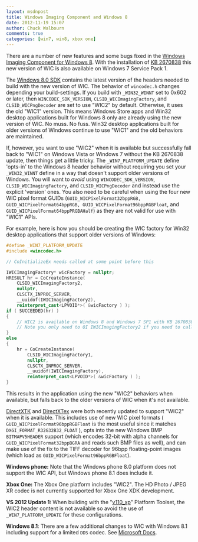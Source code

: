```yaml
---
layout: msdnpost
title: Windows Imaging Component and Windows 8
date: 2012-11-19 15:07
author: Chuck Walbourn
comments: true
categories: [win7, win8, xbox one]
---
```

There are a number of new features and some bugs fixed in the <a href="https://docs.microsoft.com/en-us/previous-versions//hh994467(v=vs.85)">Windows Imaging Component for Windows 8</a>. With the installation of <a href="https://walbourn.github.io/directx-11-1-and-windows-7-update/">KB 2670838</a> this new version of WIC is also available on Windows 7 Service Pack 1.
<!--more-->

The <a href="https://walbourn.github.io/visual-studio-2012-and-windows-8-0-sdk-rtm-are-now-available/">Windows 8.0 SDK</a> contains the latest version of the headers needed to build with the new version of WIC. The behavior of <code>wincodec.h</code> changes depending your build-settings. If you build with ``_WIN32_WINNT`` set to 0x602 or later, then <code>WINCODEC_SDK_VERSION</code>, <code>CLSID_WICImagingFactory</code>, and <code>CLSID_WICPngDecoder</code> are set to use "WIC2" by default. Otherwise, it uses the old "WIC1" version. This means Windows Store apps and Win32 desktop applications built for Windows 8 only are already using the new version of WIC. No muss. No fuss. Win32 desktop applications built for older versions of Windows continue to use "WIC1" and the old behaviors are maintained.

If, however, you want to use "WIC2" when it is available but successfully fall back to "WIC1" on Windows Vista or Windows 7 without the KB 2670838 update, then things get a little tricky. The ``_WIN7_PLATFORM_UPDATE`` define 'opts-in' to the Windows 8 header behavior without requiring you set your ``_WIN32_WINNT`` define in a way that doesn't support older versions of Windows. You will want to <em>avoid</em> using <code>WINCODEC_SDK_VERSION</code>, <code>CLSID_WICImagingFactory</code>, and <code>CLSID_WICPngDecoder</code> and instead use the explicit 'version' ones. You also need to be careful when using the four new WIC pixel format GUIDs (<code>GUID_WICPixelFormat32bppRGB, GUID_WICPixelFormat64bppRGB, GUID_WICPixelFormat96bppRGBFloat</code>, and <code>GUID_WICPixelFormat64bppPRGBAHalf</code>) as they are not valid for use with "WIC1" APIs.</p>
<p>For example, here is how you should be creating the WIC factory for Win32 desktop applications that support older versions of Windows:

```cpp
#define _WIN7_PLATFORM_UPDATE
#include <wincodec.h>

// CoInitializeEx needs called at some point before this

IWICImagingFactory* wicFactory = nullptr;
HRESULT hr = CoCreateInstance(
    CLSID_WICImagingFactory2,
    nullptr,
    CLSCTX_INPROC_SERVER,
    __uuidof(IWICImagingFactory2),
    reinterpret_cast<LPVOID*>( &wicFactory ) );
if ( SUCCEEDED(hr) )
{
    // WIC2 is available on Windows 8 and Windows 7 SP1 with KB 2670838 installed
    // Note you only need to QI IWICImagingFactory2 if you need to call CreateImageEncoder
}
else
{
    hr = CoCreateInstance(
        CLSID_WICImagingFactory1,
        nullptr,
        CLSCTX_INPROC_SERVER,
        __uuidof(IWICImagingFactory),
        reinterpret_cast<LPVOID*>( &wicFactory ) );
}
```

This results in the application using the new "WIC2" behaviors when available, but falls back to the older versions of WIC when it's not available.

<a href="https://github.com/Microsoft/DirectXTK">DirectXTK</a> and <a href="https://github.com/Microsoft/DirectXTex">DirectXTex</a> were both recently updated to support "WIC2" when it is available. This includes use of new WIC pixel formats ( <code>GUID_WICPixelFormat96bppRGBFloat</code> is the most useful since it matches <code>DXGI_FORMAT_R32G32B32_FLOAT</code> ), opts into the new Windows BMP <code>BITMAPV5HEADER</code> support (which encodes 32-bit with alpha channels for <code>GUID_WICPixelFormat32bppBGRA</code> and reads such BMP files as well), and can make use of the fix to the TIFF decoder for 96bpp floating-point images (which load as <code>GUID_WICPixelFormat96bppRGBFloat</code>).

<strong>Windows phone:</strong> Note that the Windows phone 8.0 platform does not support the WIC API, but Windows phone 8.1 does include it.

<strong>Xbox One:</strong> The Xbox One platform includes "WIC2". The HD Photo / JPEG XR codec is not currently supported for Xbox One XDK development.

<strong>VS 2012 Update 1: </strong>When building with the "<a href="https://walbourn.github.io/visual-studio-2012-update-1/">v110_xp</a>" Platform Toolset, the WIC2 header content is not available so avoid the use of ``_WIN7_PLATFORM_UPDATE`` for these configurations.

<strong>Windows 8.1</strong>: There are a few additional changes to WIC with Windows 8.1 including support for a limited ``DDS`` codec. See <a href="https://docs.microsoft.com/en-us/windows/desktop/wic/what-s-new-in-wic-for-windows-8-1">Microsoft Docs</a>.
